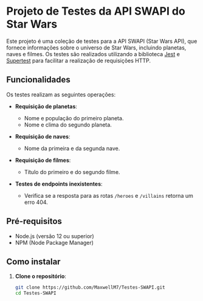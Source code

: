# Projeto de Testes da API SWAPI do Star Wars

Este projeto é uma coleção de testes para a API SWAPI (Star Wars API), que fornece informações sobre o universo de Star Wars, incluindo planetas, naves e filmes. Os testes são realizados utilizando a biblioteca [Jest](https://jestjs.io/) e [Supertest](https://github.com/visionmedia/supertest) para facilitar a realização de requisições HTTP.

## Funcionalidades

Os testes realizam as seguintes operações:

- **Requisição de planetas**:
  - Nome e população do primeiro planeta.
  - Nome e clima do segundo planeta.

- **Requisição de naves**:
  - Nome da primeira e da segunda nave.

- **Requisição de filmes**:
  - Título do primeiro e do segundo filme.

- **Testes de endpoints inexistentes**:
  - Verifica se a resposta para as rotas `/heroes` e `/villains` retorna um erro 404.

## Pré-requisitos

- Node.js (versão 12 ou superior)
- NPM (Node Package Manager)

## Como instalar

1. **Clone o repositório**:

   ```bash
   git clone https://github.com/MaxwellM7/Testes-SWAPI.git
   cd Testes-SWAPI
